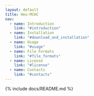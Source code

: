 ```yaml
---
layout: default
title: Heu-MCHC
nav:
  - name: Introduction
    link: "#introduction"
  - name: Installation
    link: "#download_and_installation"
  - name: Usage
    link: "#usage"
  - name: File Formats
    link: "#file_formats"
  - name: License
    link: "#license"
  - name: Contacts
    link: "#contacts"
---
```

{% include docs/README.md %}
